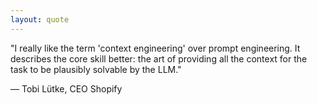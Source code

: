 ```yaml
---
layout: quote
---
```


<style scoped>
  .quote p {
    font-size: 2rem;
    line-height: 3rem;
    font-style: italic;
  }
</style>

"I really like the term 'context engineering' over prompt engineering. It describes the core skill better: the art of providing all the context for the task to be plausibly solvable by the LLM."

<div class="text-right mt-8">
— Tobi Lütke, CEO Shopify
</div>

<!--

**Speaker Notes:**
Main message: Context Engineering represents a fundamental shift from process control to information provision

- Perspective shift
- Information focus
- Team leadership

*Transition: Let me define what Context Engineering actually means.*

...

**Reader Notes:**

Tobi Lütke, CEO of Shopify, captured this perfectly. Context Engineering isn't just a buzzword - it's a fundamental shift in perspective. Prompt Engineering asks "How should the LLM work?" while Context Engineering asks "What information does it need?" It's the difference between being a micromanager who explains every step and being a good team leader who ensures all relevant information is available and lets the team work.

-->
